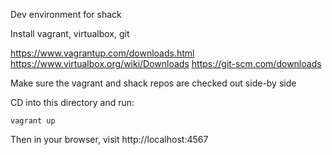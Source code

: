 Dev environment for shack

Install vagrant, virtualbox, git

https://www.vagrantup.com/downloads.html
https://www.virtualbox.org/wiki/Downloads
https://git-scm.com/downloads

Make sure the vagrant and shack repos are checked out side-by side

CD into this directory and run:

```
vagrant up
```

Then in your browser, visit http://localhost:4567
